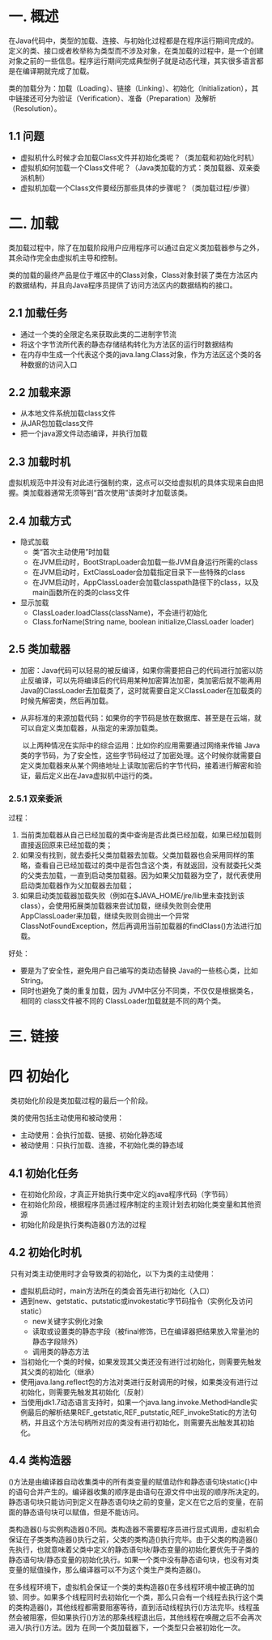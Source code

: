 # 一. 概述

​		在Java代码中，类型的加载、连接、与初始化过程都是在程序运行期间完成的。定义的类、接口或者枚举称为类型而不涉及对象，在类加载的过程中，是一个创建对象之前的一些信息。程序运行期间完成典型例子就是动态代理，其实很多语言都是在编译期就完成了加载。

​		类的加载分为：加载（Loading）、链接（Linking）、初始化（Initialization），其中链接还可分为验证（Verification）、准备（Preparation）及解析（Resolution）。

## 1.1 问题

- 虚拟机什么时候才会加载Class文件并初始化类呢？（类加载和初始化时机）
- 虚拟机如何加载一个Class文件呢？（Java类加载的方式：类加载器、双亲委派机制）
- 虚拟机加载一个Class文件要经历那些具体的步骤呢？（类加载过程/步骤）





# 二. 加载

​		类加载过程中，除了在加载阶段用户应用程序可以通过自定义类加载器参与之外，其余动作完全由虚拟机主导和控制。

​		类的加载的最终产品是位于堆区中的Class对象，Class对象封装了类在方法区内的数据结构，并且向Java程序员提供了访问方法区内的数据结构的接口。

## 2.1 加载任务

- 通过一个类的全限定名来获取此类的二进制字节流
- 将这个字节流所代表的静态存储结构转化为方法区的运行时数据结构
- 在内存中生成一个代表这个类的java.lang.Class对象，作为方法区这个类的各种数据的访问入口

## 2.2 加载来源

- 从本地文件系统加载class文件
- 从JAR包加载class文件
- 把一个java源文件动态编译，并执行加载

## 2.3 加载时机

​		虚拟机规范中并没有对此进行强制约束，这点可以交给虚拟机的具体实现来自由把握。类加载器通常无须等到“首次使用”该类时才加载该类。

## 2.4 加载方式

- 隐式加载
  - 类“首次主动使用”时加载
  - 在JVM启动时，BootStrapLoader会加载一些JVM自身运行所需的class
  - 在JVM启动时，ExtClassLoader会加载指定目录下一些特殊的class
  - 在JVM启动时，AppClassLoader会加载classpath路径下的class，以及main函数所在的类的class文件
- 显示加载
  - ClassLoader.loadClass(className)，不会进行初始化
  - Class.forName(String name, boolean initialize,ClassLoader loader)

## 2.5 类加载器

- 加密：Java代码可以轻易的被反编译，如果你需要把自己的代码进行加密以防止反编译，可以先将编译后的代码用某种加密算法加密，类加密后就不能再用Java的ClassLoader去加载类了，这时就需要自定义ClassLoader在加载类的时候先解密类，然后再加载。

- 从非标准的来源加载代码：如果你的字节码是放在数据库、甚至是在云端，就可以自定义类加载器，从指定的来源加载类。

  ​		以上两种情况在实际中的综合运用：比如你的应用需要通过网络来传输 Java 类的字节码，为了安全性，这些字节码经过了加密处理。这个时候你就需要自定义类加载器来从某个网络地址上读取加密后的字节代码，接着进行解密和验证，最后定义出在Java虚拟机中运行的类。

### 2.5.1 双亲委派

过程：

1. 当前类加载器从自己已经加载的类中查询是否此类已经加载，如果已经加载则直接返回原来已经加载的类；
2. 如果没有找到，就去委托父类加载器去加载。父类加载器也会采用同样的策略，查看自己已经加载过的类中是否包含这个类，有就返回，没有就委托父类的父类去加载，一直到启动类加载器。因为如果父加载器为空了，就代表使用启动类加载器作为父加载器去加载；
3. 如果启动类加载器加载失败（例如在$JAVA_HOME/jre/lib里未查找到该class），会使用拓展类加载器来尝试加载，继续失败则会使用AppClassLoader来加载，继续失败则会抛出一个异常ClassNotFoundException，然后再调用当前加载器的findClass()方法进行加载。

好处：

- 要是为了安全性，避免用户自己编写的类动态替换 Java的一些核心类，比如 String。
- 同时也避免了类的重复加载，因为 JVM中区分不同类，不仅仅是根据类名，相同的 class文件被不同的 ClassLoader加载就是不同的两个类。



# 三. 链接







# 四 初始化

​		类初始化阶段是类加载过程的最后一个阶段。

​		类的使用包括主动使用和被动使用：

- 主动使用：会执行加载、链接、初始化静态域
- 被动使用：只执行加载、连接，不初始化类的静态域

## 4.1 初始化任务

- 在初始化阶段，才真正开始执行类中定义的java程序代码（字节码）
- 在初始化阶段，根据程序员通过程序制定的主观计划去初始化类变量和其他资源
- 初始化阶段是执行类构造器<clinit>()方法的过程

## 4.2 初始化时机

​		只有对类主动使用时才会导致类的初始化，以下为类的主动使用：

- 虚拟机启动时，main方法所在的类会首先进行初始化（入口）
- 遇到new、getstatic、putstatic或invokestatic字节码指令（实例化及访问static）
  - new关键字实例化对象
  - 读取或设置类的静态字段（被final修饰，已在编译器把结果放入常量池的静态字段除外）
  - 调用类的静态方法
-  当初始化一个类的时候，如果发现其父类还没有进行过初始化，则需要先触发其父类的初始化（继承）
- 使用java.lang.reflect包的方法对类进行反射调用的时候，如果类没有进行过初始化，则需要先触发其初始化（反射）
- 当使用jdk1.7动态语言支持时，如果一个java.lang.invoke.MethodHandle实例最后的解析结果REF_getstatic,REF_putstatic,REF_invokeStatic的方法句柄，并且这个方法句柄所对应的类没有进行初始化，则需要先出触发其初始化。



## 4.4 类构造器<clinit>

​		<clinit>()方法是由编译器自动收集类中的所有类变量的赋值动作和静态语句块static{}中的语句合并产生的。编译器收集的顺序是由语句在源文件中出现的顺序所决定的。静态语句块只能访问到定义在静态语句块之前的变量，定义在它之后的变量，在前面的静态语句块可以赋值，但是不能访问。

​		类构造器<clinit>()与实例构造器<init>()不同。类构造器不需要程序员进行显式调用，虚拟机会保证在子类类构造器<clinit>()执行之前，父类的类构造<clinit>()执行完毕。由于父类的构造器<clinit>()先执行，也就意味着父类中定义的静态语句块/静态变量的初始化要优先于子类的静态语句块/静态变量的初始化执行。如果一个类中没有静态语句块，也没有对类变量的赋值操作，那么编译器可以不为这个类生产类构造器<clinit>()。

​		在多线程环境下，虚拟机会保证一个类的类构造器<clinit>()在多线程环境中被正确的加锁、同步。如果多个线程同时去初始化一个类，那么只会有一个线程去执行这个类的类构造器<clinit>()，其他线程都需要阻塞等待，直到活动线程执行<clinit>()方法完毕。线程虽然会被阻塞，但如果执行<clinit>()方法的那条线程退出后，其他线程在唤醒之后不会再次进入/执行<clinit>()方法。因为 在同一个类加载器下，一个类型只会被初始化一次。